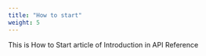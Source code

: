 ```yaml
---
title: "How to start"
weight: 5
---
```


This is How to Start article of Introduction in API Reference

